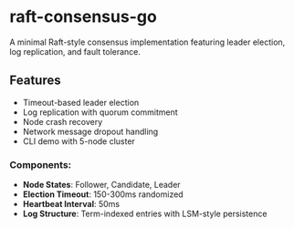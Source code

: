 # raft-consensus-go

A minimal Raft-style consensus implementation featuring leader election, log replication, and fault tolerance.

## Features
- Timeout-based leader election
- Log replication with quorum commitment
- Node crash recovery
- Network message dropout handling
- CLI demo with 5-node cluster

### Components:
- **Node States**: Follower, Candidate, Leader
- **Election Timeout**: 150-300ms randomized
- **Heartbeat Interval**: 50ms
- **Log Structure**: Term-indexed entries with LSM-style persistence

